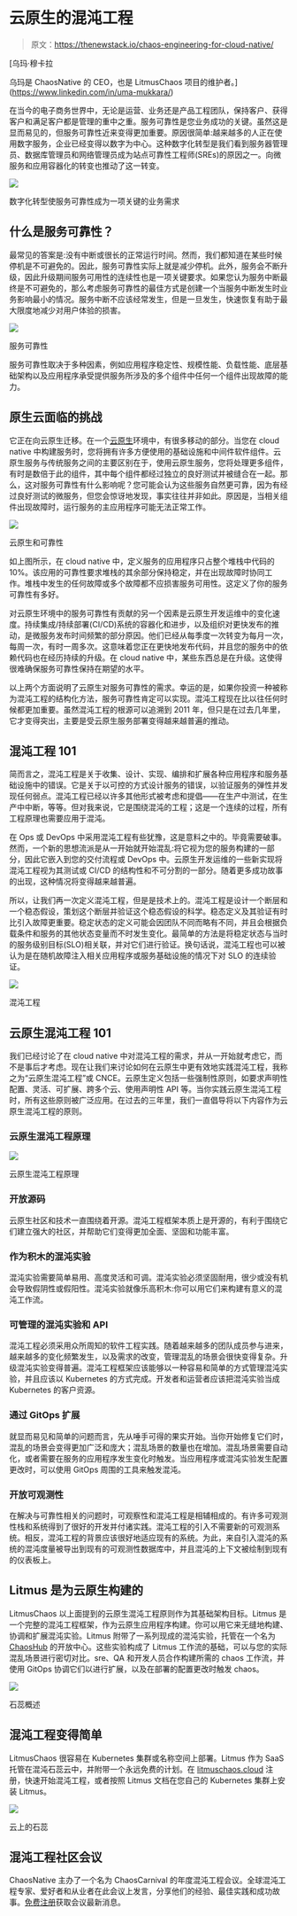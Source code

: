 # 云原生的混沌工程

> 原文：<https://thenewstack.io/chaos-engineering-for-cloud-native/>

[](https://www.linkedin.com/in/uma-mukkara/)

 [乌玛·穆卡拉

乌玛是 ChaosNative 的 CEO，也是 LitmusChaos 项目的维护者。](https://www.linkedin.com/in/uma-mukkara/) [](https://www.linkedin.com/in/uma-mukkara/)

在当今的电子商务世界中，无论是运营、业务还是产品工程团队，保持客户、获得客户和满足客户都是管理的重中之重。服务可靠性是您业务成功的关键。虽然这是显而易见的，但服务可靠性近来变得更加重要。原因很简单:越来越多的人正在使用数字服务，企业已经变得以数字为中心。这种数字化转型是我们看到服务器管理员、数据库管理员和网络管理员成为站点可靠性工程师(SREs)的原因之一。向微服务和应用容器化的转变也推动了这一转变。

[![](img/15e81e3a930c097d33712924546ce6af.png)](https://cdn.thenewstack.io/media/2021/10/bc38b7f8-image7.png)

数字化转型使服务可靠性成为一项关键的业务需求

## 什么是服务可靠性？

最常见的答案是:没有中断或很长的正常运行时间。然而，我们都知道在某些时候停机是不可避免的。因此，服务可靠性实际上就是减少停机。此外，服务会不断升级，因此升级期间服务可用性的连续性也是一项关键要求。如果您认为服务中断最终是不可避免的，那么考虑服务可靠性的最佳方式是创建一个当服务中断发生时业务影响最小的情况。服务中断不应该经常发生，但是一旦发生，快速恢复有助于最大限度地减少对用户体验的损害。

[![](img/9d448591dcb5c94e8bc26bc46d29ad49.png)](https://cdn.thenewstack.io/media/2021/10/dbcc571e-image6.png)

服务可靠性

服务可靠性取决于多种因素，例如应用程序稳定性、规模性能、负载性能、底层基础架构以及应用程序承受提供服务所涉及的多个组件中任何一个组件出现故障的能力。

## 原生云面临的挑战

它正在向云原生迁移。在一个[云原生](https://github.com/cncf/toc/blob/main/DEFINITION.md)环境中，有很多移动的部分。当您在 cloud native 中构建服务时，您将拥有许多方便使用的基础设施和中间件软件组件。云原生服务与传统服务之间的主要区别在于，使用云原生服务，您将处理更多组件，有时是数倍于此的组件，其中每个组件都经过独立的良好测试并被缝合在一起。那么，这对服务可靠性有什么影响呢？您可能会认为这些服务自然更可靠，因为有经过良好测试的微服务，但您会惊讶地发现，事实往往并非如此。原因是，当相关组件出现故障时，运行服务的主应用程序可能无法正常工作。

[![](img/6a94d89e048cfc516c095587e9db217c.png)](https://cdn.thenewstack.io/media/2021/10/5d2c046c-image5.png)

云原生和可靠性

如上图所示，在 cloud native 中，定义服务的应用程序只占整个堆栈中代码的 10%。该应用的可靠性要求堆栈的其余部分保持稳定，并在出现故障时协同工作。堆栈中发生的任何故障或多个故障都不应损害服务可用性。这定义了你的服务可靠性有多好。

对云原生环境中的服务可靠性有贡献的另一个因素是云原生开发运维中的变化速度。持续集成/持续部署(CI/CD)系统的容器化和进步，以及组织对更快发布的推动，是微服务发布时间频繁的部分原因。他们已经从每季度一次转变为每月一次，每周一次，有时一周多次。这意味着您正在更快地发布代码，并且您的服务中的依赖代码也在经历持续的升级。在 cloud native 中，某些东西总是在升级。这使得很难确保服务可靠性保持在期望的水平。

以上两个方面说明了云原生对服务可靠性的需求。幸运的是，如果你投资一种被称为混沌工程的结构化方法，服务可靠性肯定可以实现。混沌工程现在比以往任何时候都更加重要。虽然混沌工程的根源可以追溯到 2011 年，但只是在过去几年里，它才变得突出，主要是受云原生服务部署变得越来越普遍的推动。

## 混沌工程 101

简而言之，混沌工程是关于收集、设计、实现、编排和扩展各种应用程序和服务基础设施中的错误。它是关于以可控的方式设计服务的错误，以验证服务的弹性并发现任何弱点。混沌工程已经以许多其他形式被考虑和提倡——在生产中测试，在生产中中断，等等。但对我来说，它是围绕混沌的工程；这是一个连续的过程，所有工程原理也需要应用于混沌。

在 Ops 或 DevOps 中采用混沌工程有些犹豫，这是意料之中的。毕竟需要破事。然而，一个新的思想流派是从一开始就开始混乱:将它视为您的服务构建的一部分，因此它嵌入到您的交付流程或 DevOps 中。云原生开发运维的一些新实现将混沌工程视为其测试或 CI/CD 的结构性和不可分割的一部分。随着更多成功故事的出现，这种情况将变得越来越普遍。

所以，让我们再一次定义混沌工程，但是是技术上的。混沌工程是设计一个断层和一个稳态假设，策划这个断层并验证这个稳态假设的科学。稳态定义及其验证有时比引入故障更重要。稳定状态的定义可能会因团队不同而略有不同，并且会根据负载条件和服务的其他状态变量而不时发生变化。最简单的方法是将稳定状态与当时的服务级别目标(SLO)相关联，并对它们进行验证。换句话说，混沌工程也可以被认为是在随机故障注入相关应用程序或服务基础设施的情况下对 SLO 的连续验证。

[![](img/59f144657b88bc97d6e3848c33291e25.png)](https://cdn.thenewstack.io/media/2021/10/43648bd1-image8.png)

混沌工程

## 云原生混沌工程 101

我们已经讨论了在 cloud native 中对混沌工程的需求，并从一开始就考虑它，而不是事后才考虑。现在让我们来讨论如何在云原生中更有效地实践混沌工程，我称之为“云原生混沌工程”或 CNCE。云原生定义包括一些强制性原则，如要求声明性配置、灵活、可扩展、跨多个云、使用声明性 API 等。当你实践云原生混沌工程时，所有这些原则被广泛应用。在过去的三年里，我们一直倡导将以下内容作为云原生混沌工程的原则。

### 云原生混沌工程原理

[![](img/0cf18a77eeca6a46a631ae6a5517a250.png)](https://cdn.thenewstack.io/media/2021/10/9e82218e-image3.png)

云原生混沌工程原理

### 开放源码

云原生社区和技术一直围绕着开源。混沌工程框架本质上是开源的，有利于围绕它们建立强大的社区，并帮助它们变得更加全面、坚固和功能丰富。

### 作为积木的混沌实验

混沌实验需要简单易用、高度灵活和可调。混沌实验必须坚固耐用，很少或没有机会导致假阴性或假阳性。混沌实验就像乐高积木:你可以用它们来构建有意义的混沌工作流。

### 可管理的混沌实验和 API

混沌工程必须采用众所周知的软件工程实践。随着越来越多的团队成员参与进来，越来越多的变化频繁发生，以及需求的改变，管理混乱的场景会很快变得复杂。升级混沌实验变得普遍。混沌工程框架应该能够以一种容易和简单的方式管理混沌实验，并且应该以 Kubernetes 的方式完成。开发者和运营者应该把混沌实验当成 Kubernetes 的客户资源。

### 通过 GitOps 扩展

就显而易见和简单的问题而言，先从唾手可得的果实开始。当你开始修复它们时，混乱的场景会变得更加广泛和庞大；混乱场景的数量也在增加。混乱场景需要自动化，或者需要在服务的应用程序发生变化时触发。当应用程序或混沌实验发生配置更改时，可以使用 GitOps 周围的工具来触发混沌。

### 开放可观测性

在解决与可靠性相关的问题时，可观察性和混沌工程是相辅相成的。有许多可观测性栈和系统得到了很好的开发并付诸实践。混沌工程的引入不需要新的可观测系统。相反，混沌工程的背景应该很好地适应现有的系统。为此，来自引入混沌的系统的混沌度量被导出到现有的可观测性数据库中，并且混沌的上下文被绘制到现有的仪表板上。

## Litmus 是为云原生构建的

LitmusChaos 以上面提到的云原生混沌工程原则作为其基础架构目标。Litmus 是一个完整的混沌工程框架，作为云原生应用程序构建。你可以用它来无缝地构建、协调和扩展混沌实验。Litmus 附带了一系列现成的混沌实验，托管在一个名为 [ChaosHub](https://hub.litmuschaos.io) 的开放中心。这些实验构成了 Litmus 工作流的基础，可以与您的实际混乱场景进行密切对比。sre、QA 和开发人员合作构建所需的 chaos 工作流，并使用 GitOps 协调它们以进行扩展，以及在部署的配置更改时触发 chaos。

[![](img/5c40403b634640dac46127d9149dd697.png)](https://cdn.thenewstack.io/media/2021/10/c6560272-image1.png)

石蕊概述

## 混沌工程变得简单

LitmusChaos 很容易在 Kubernetes 集群或名称空间上部署。Litmus 作为 SaaS 托管在混沌石蕊云中，并附带一个永远免费的计划。在 [litmuschaos.cloud](https://litmuschaos.cloud) 注册，快速开始混沌工程，或者按照 Litmus 文档在您自己的 Kubernetes 集群上安装 Litmus。

[![](img/42a71b438f193ee50443e95ae5cf2e02.png)](https://cdn.thenewstack.io/media/2021/10/bca87fc4-image4.png)

云上的石蕊

## 混沌工程社区会议

ChaosNative 主办了一个名为 ChaosCarnival 的年度混沌工程会议。全球混沌工程专家、爱好者和从业者在此会议上发言，分享他们的经验、最佳实践和成功故事。[免费注册](https://chaoscarnival.io)获取会议最新消息。

<svg xmlns:xlink="http://www.w3.org/1999/xlink" viewBox="0 0 68 31" version="1.1"><title>Group</title> <desc>Created with Sketch.</desc></svg>